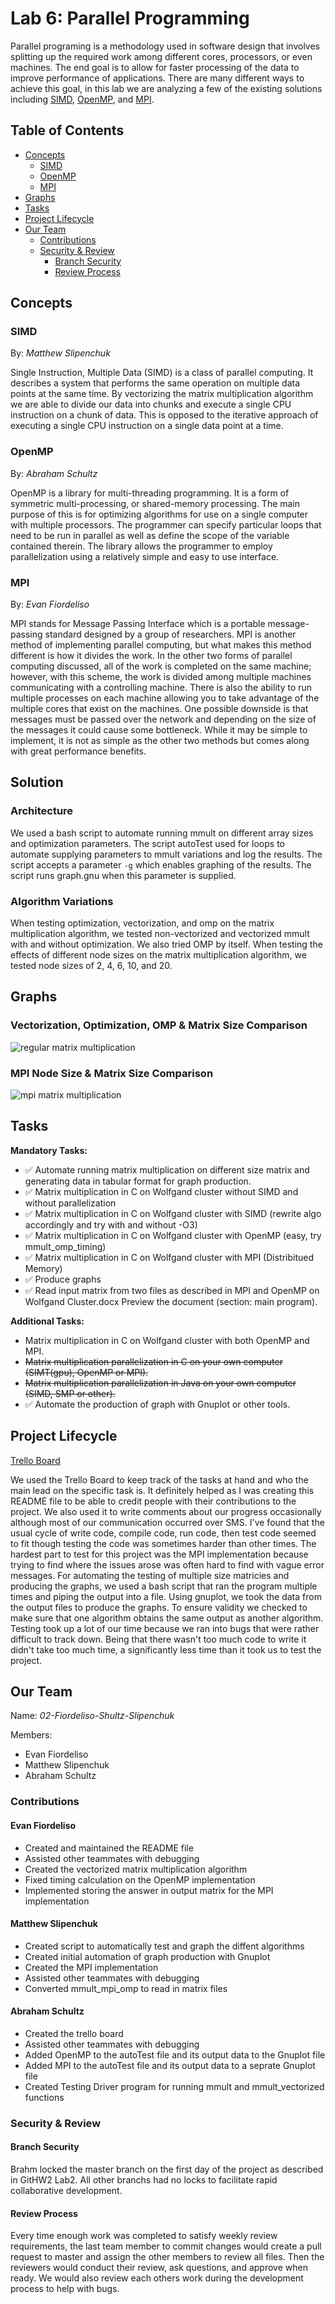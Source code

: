 # Lab 6: Parallel Programming
Parallel programing is a methodology used in software design that involves splitting up the required work among different cores, processors, or even machines. The end goal is to allow for faster processing of the data to improve performance of applications. There are many different ways to achieve this goal, in this lab we are analyzing a few of the existing solutions including [SIMD](#SIMD), [OpenMP](#OpenMP), and [MPI](#MPI).

## Table of Contents
* [Concepts](#Concepts)
	* [SIMD](#SIMD)
	* [OpenMP](#OpenMP)
	* [MPI](#MPI)
* [Graphs](#Graphs)
* [Tasks](#Tasks)
* [Project Lifecycle](#Project-Lifecycle)
* [Our Team](#Our-Team)
	* [Contributions](#Contributions)
	* [Security & Review](#Security-&-Review)
		* [Branch Security](#Branch-Security)
		* [Review Process](#Review-Process)

## Concepts
### SIMD
By: *Matthew Slipenchuk*

Single Instruction, Multiple Data (SIMD) is a class of parallel computing. It describes a system that performs the same operation on multiple data points at the same time. By vectorizing the matrix multiplication algorithm we are able to divide our data into chunks and execute a single CPU instruction on a chunk of data. This is opposed to the iterative approach of executing a single CPU instruction on a single data point at a time.

### OpenMP
By: *Abraham Schultz*

OpenMP is a library for multi-threading programming. It is a form of symmetric multi-processing, or shared-memory processing. The main purpose of this is for optimizing algorithms for use on a single computer with multiple processors. The programmer can specify particular loops that need to be run in parallel as well as define the scope of the variable contained therein. The library allows the programmer to employ parallelization using a relatively simple and easy to use interface.

### MPI
By: *Evan Fiordeliso*

MPI stands for Message Passing Interface which is a portable message-passing standard designed by a group of researchers. MPI is another method of implementing parallel computing, but what makes this method different is how it divides the work. In the other two forms of parallel computing discussed, all of the work is completed on the same machine; however, with this scheme, the work is divided among multiple machines communicating with a controlling machine. There is also the ability to run multiple processes on each machine allowing you to take advantage of the multiple cores that exist on the machines. One possible downside is that messages must be passed over the network and depending on the size of the messages it could cause some bottleneck. While it may be simple to implement, it is not as simple as the other two methods but comes along with great performance benefits.

## Solution

### Architecture
We used a bash script to automate running mmult on different array sizes and optimization parameters.
The script autoTest used for loops to automate supplying parameters to mmult variations and log the results.
The script accepts a parameter `-g` which enables graphing of the results. The script runs graph.gnu when this parameter is supplied.

### Algorithm Variations
When testing optimization, vectorization, and omp on the matrix multiplication algorithm, we tested non-vectorized and vectorized mmult with and without optimization. We also tried OMP by itself. 
When testing the effects of different node sizes on the matrix multiplication algorithm, we tested node sizes of 2, 4, 6, 10, and 20.

## Graphs

### Vectorization, Optimization, OMP & Matrix Size Comparison 
![regular matrix multiplication](https://github.com/3296Spring2020/parallel-matrix-02-fiordeliso-schultz-slipenchuk/raw/test/autoTestGraph.png)

### MPI Node Size & Matrix Size Comparison
![mpi matrix multiplication](https://github.com/3296Spring2020/parallel-matrix-02-fiordeliso-schultz-slipenchuk/blob/week2Dev/MPI.png)

## Tasks

**Mandatory Tasks:**
* ✅ Automate running  matrix multiplication on different size matrix and generating data in tabular format for graph production.
* ✅ Matrix multiplication in C  on Wolfgand cluster without SIMD and without parallelization
* ✅ Matrix multiplication in C  on Wolfgand cluster with  SIMD (rewrite algo accordingly and try with and without -O3)
* ✅ Matrix multiplication in C  on Wolfgand cluster with  OpenMP (easy, try mmult_omp_timing)  
* ✅ Matrix multiplication in C  on Wolfgand cluster with MPI (Distribitued Memory) 
* ✅ Produce graphs   
* ✅ Read input matrix from two files as described in MPI and OpenMP on Wolfgand Cluster.docx Preview the document
(section: main program).

**Additional Tasks:**
* Matrix multiplication in C  on Wolfgand cluster with both  OpenMP and MPI. 
* ~~Matrix multiplication parallelization in C on your own computer (SIMT(gpu), OpenMP or MPI).~~
* ~~Matrix multiplication parallelization in Java on your own computer (SIMD, SMP or other).~~
* ✅ Automate the production of graph with  Gnuplot or other tools.

## Project Lifecycle

[Trello Board](https://trello.com/b/IOl6l6SS/matrix-mult-lab-6)

We used the Trello Board to keep track of the tasks at hand and who the main lead on the specific task is. It definitely helped as I was creating this README file to be able to credit people with their contributions to the project. We also used it to write comments about our progress occasionally although most of our communication occurred over SMS. I've found that the usual cycle of write code, compile code, run code, then test code seemed to fit though testing the code was sometimes harder than other times. The hardest part to test for this project was the MPI implementation because trying to find where the issues arose  was often hard to find with vague error messages. For automating the testing of multiple size matricies and producing the graphs, we used a bash script that ran the program multiple times and piping the output into a file. Using gnuplot, we took the data from the output files to produce the graphs. To ensure validity we checked to make sure that one algorithm obtains the same output as another algorithm. Testing took up a lot of our time because we ran into bugs that were rather difficult to track down. Being that there wasn't too much code to write it didn't take too much time, a significantly less time than it took us to test the project.

## Our Team
Name: *02-Fiordeliso-Shultz-Slipenchuk*

Members:
* Evan Fiordeliso
* Matthew Slipenchuk
* Abraham Schultz

### Contributions

#### Evan Fiordeliso
* Created and maintained the README file
* Assisted other teammates with debugging
* Created the vectorized matrix multiplication algorithm
* Fixed timing calculation on the OpenMP implementation
* Implemented storing the answer in output matrix for the MPI implementation

#### Matthew Slipenchuk
* Created script to automatically test and graph the diffent algorithms
* Created initial automation of graph production with Gnuplot
* Created the MPI implementation
* Assisted other teammates with debugging
* Converted mmult_mpi_omp to read in matrix files

#### Abraham Schultz
* Created the trello board
* Assisted other teammates with debugging
* Added OpenMP to the autoTest file and its output data to the Gnuplot file
* Added MPI to the autoTest file and its output data to a seprate Gnuplot file
* Created Testing Driver program for running mmult and mmult_vectorized functions

### Security & Review
#### Branch Security
Brahm locked the master branch on the first day of the project as described in GitHW2 Lab2. All other branchs had no locks to facilitate rapid collaborative development. 
#### Review Process
Every time enough work was completed to satisfy weekly review requirements, the last team member to commit changes would create a pull request to master and assign the other members to review all files. Then the reviewers would conduct their review, ask questions, and approve when ready. We would also review each others work during the development process to help with bugs.
